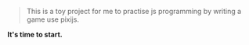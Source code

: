 > This is a toy project for me to practise js programming by writing a game use pixijs.

**It's time to start.**